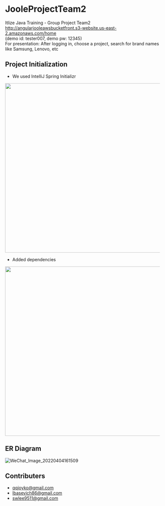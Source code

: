 # JooleProjectTeam2
Itlize Java Training - Group Project Team2 <br>
http://angularjooleawsbucketfront.s3-website.us-east-2.amazonaws.com/home
<br> (demo id: tester007, demo pw: 12345)
<br> For presentation: After logging in, choose a project, search for brand names like Samsung, Lenovo, etc

## Project Initialization
* We used IntelliJ Spring Initializr 
<img src="https://user-images.githubusercontent.com/98913787/161631642-0b9f0afa-db35-4b9c-a0b1-735553dbee2a.jpg" width="750" height="550">

* Added dependencies
<img src="https://user-images.githubusercontent.com/98913787/161631654-56ec1cbd-b92d-477f-8bcf-23edf64ee401.jpg" width="750" height="550">


## ER Diagram 
![WeChat_Image_20220404161509](https://user-images.githubusercontent.com/98913787/161637468-7390810e-4efa-4d60-b61c-bc256900e04a.png)

## Contributers
* qqjoyko@gmail.com
* lbasevich86@gmail.com
* swlee9511@gmail.com
